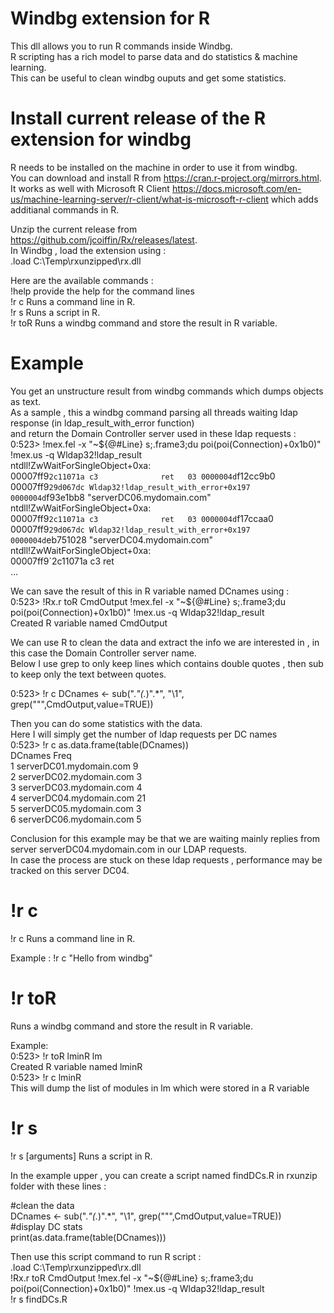 # Windbg extension for R

This dll allows you to run R commands inside Windbg.  
R scripting has a rich model to parse data and do statistics & machine learning.  
This can be useful to clean windbg ouputs and get some statistics.

# Install current release of the R extension for windbg

R needs to be installed on the machine in order to use it from windbg.  
You can download and install R from  https://cran.r-project.org/mirrors.html.  
It works as well with Microsoft R Client https://docs.microsoft.com/en-us/machine-learning-server/r-client/what-is-microsoft-r-client which adds additianal commands in R.

Unzip the current release from https://github.com/jcoiffin/Rx/releases/latest.  
In Windbg , load the extension using :  
.load C:\Temp\rxunzipped\rx.dll

Here are the available commands :  
!help       provide the help for the command lines  
!r c 		Runs a command line in R.  
!r s 		Runs a script in R.  
!r toR 	Runs a windbg command and store the result in R variable.  

# Example
You get an unstructure result from windbg commands which dumps objects as text.  
As a sample , this a windbg command parsing all threads waiting ldap response (in ldap_result_with_error function)  
and return the Domain Controller server used in these ldap requests :  
0:523> !mex.fel -x "~${@#Line} s;.frame3;du poi(poi(Connection)+0x1b0)" !mex.us -q Wldap32!ldap_result  
ntdll!ZwWaitForSingleObject+0xa:  
00007ff9`2c11071a c3              ret  
03 0000004d`f12cc9b0 00007ff9`29d067dc Wldap32!ldap_result_with_error+0x197  
0000004d`f93e1bb8  "serverDC06.mydomain.com"  
ntdll!ZwWaitForSingleObject+0xa:  
00007ff9`2c11071a c3              ret  
03 0000004d`f17ccaa0 00007ff9`29d067dc Wldap32!ldap_result_with_error+0x197  
0000004d`eb751028  "serverDC04.mydomain.com"  
ntdll!ZwWaitForSingleObject+0xa:  
00007ff9`2c11071a c3              ret  
...

We can save the result of this in R variable named DCnames using :  
0:523> !Rx.r toR CmdOutput !mex.fel -x "~${@#Line} s;.frame3;du poi(poi(Connection)+0x1b0)" !mex.us -q Wldap32!ldap_result  
Created R variable named CmdOutput  

We can use R to clean the data and extract the info we are interested in , in this case the Domain Controller server name.   
Below I use grep to only keep lines which contains double quotes , then sub to keep only the text between quotes.

0:523> !r c DCnames <- sub(".*\"(.*)\".*", "\\1", grep("\"",CmdOutput,value=TRUE))

Then you can do some statistics with the data.  
Here I will simply get the number of ldap requests per DC names  
0:523> !r c as.data.frame(table(DCnames))  
                     DCnames Freq  
1 serverDC01.mydomain.com    9  
2 serverDC02.mydomain.com    3  
3 serverDC03.mydomain.com    4  
4 serverDC04.mydomain.com   21  
5 serverDC05.mydomain.com    3  
6 serverDC06.mydomain.com    5  

Conclusion for this example may be that we are waiting mainly replies from server serverDC04.mydomain.com in our LDAP requests.  
In case the process are stuck on these ldap requests , performance may be tracked on this server DC04.


# !r c 
!r c <Rcommand> 
Runs a command line in R.

Example : 
 !r c "Hello from windbg" 

# !r toR <windbg command>
Runs a windbg command and store the result in R variable.

Example:  
0:523> !r toR lminR lm  
Created R variable named lminR  
0:523> !r c lminR  
This will dump the list of modules in lm which were stored in a R variable

# !r s
 !r s <ScriptName> [arguments] 
Runs a script in R.

In the example upper , you can create a script named findDCs.R in rxunzip folder with these lines :

#clean the data  
DCnames <- sub(".*\"(.*)\".*", "\\1", grep("\"",CmdOutput,value=TRUE))  
#display DC stats  
print(as.data.frame(table(DCnames)))  

Then use this script command to run R script :  
.load C:\Temp\rxunzipped\rx.dll  
!Rx.r toR CmdOutput !mex.fel -x "~${@#Line} s;.frame3;du poi(poi(Connection)+0x1b0)"  !mex.us -q Wldap32!ldap_result  
!r s findDCs.R 